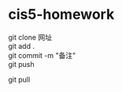 # cis5-homework
git clone 网址<br />
git add .<br />
git commit -m "备注"<br />
git push<br />

git pull<br />
